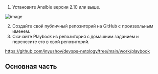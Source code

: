 1. Установите Ansible версии 2.10 или выше.

![image](https://github.com/inyushov/devops-netology/assets/127683348/c7db985c-7b75-4997-a1f8-64f3eb6c10a0)

2. Создайте свой публичный репозиторий на GitHub с произвольным именем.
3. Скачайте Playbook из репозитория с домашним заданием и перенесите его в свой репозиторий.

https://github.com/inyushov/devops-netology/tree/main/work/playbook

## Основная часть


